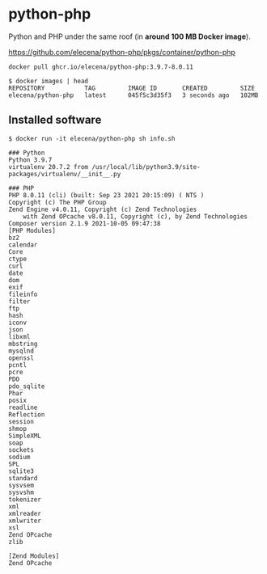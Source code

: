 python-php
==========

Python and PHP under the same roof (in **around 100 MB Docker image**).

https://github.com/elecena/python-php/pkgs/container/python-php

```
docker pull ghcr.io/elecena/python-php:3.9.7-8.0.11
```

```
$ docker images | head
REPOSITORY           TAG         IMAGE ID       CREATED         SIZE
elecena/python-php   latest      045f5c3d35f3   3 seconds ago   102MB
```

## Installed software

```
$ docker run -it elecena/python-php sh info.sh

### Python
Python 3.9.7
virtualenv 20.7.2 from /usr/local/lib/python3.9/site-packages/virtualenv/__init__.py

### PHP
PHP 8.0.11 (cli) (built: Sep 23 2021 20:15:09) ( NTS )
Copyright (c) The PHP Group
Zend Engine v4.0.11, Copyright (c) Zend Technologies
    with Zend OPcache v8.0.11, Copyright (c), by Zend Technologies
Composer version 2.1.9 2021-10-05 09:47:38
[PHP Modules]
bz2
calendar
Core
ctype
curl
date
dom
exif
fileinfo
filter
ftp
hash
iconv
json
libxml
mbstring
mysqlnd
openssl
pcntl
pcre
PDO
pdo_sqlite
Phar
posix
readline
Reflection
session
shmop
SimpleXML
soap
sockets
sodium
SPL
sqlite3
standard
sysvsem
sysvshm
tokenizer
xml
xmlreader
xmlwriter
xsl
Zend OPcache
zlib

[Zend Modules]
Zend OPcache
```
